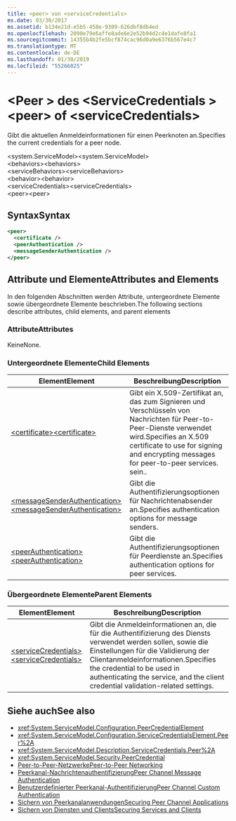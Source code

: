 ```yaml
---
title: <peer> von <serviceCredentials>
ms.date: 03/30/2017
ms.assetid: b134e21d-e5b5-458e-9309-626dbf8db4ed
ms.openlocfilehash: 2090e79e6affe8ade6e2e52b94d2c4e1dafe8fa1
ms.sourcegitcommit: 14355b4b2fe5bcf874cac96d0a9e6376b567e4c7
ms.translationtype: MT
ms.contentlocale: de-DE
ms.lasthandoff: 01/30/2019
ms.locfileid: "55266025"
---
```

# <a name="peer-of-servicecredentials"></a><span data-ttu-id="beb4b-102">\<Peer > des \<ServiceCredentials ></span><span class="sxs-lookup"><span data-stu-id="beb4b-102">\<peer> of \<serviceCredentials></span></span>
<span data-ttu-id="beb4b-103">Gibt die aktuellen Anmeldeinformationen für einen Peerknoten an.</span><span class="sxs-lookup"><span data-stu-id="beb4b-103">Specifies the current credentials for a peer node.</span></span>  
  
 <span data-ttu-id="beb4b-104">\<system.ServiceModel></span><span class="sxs-lookup"><span data-stu-id="beb4b-104">\<system.ServiceModel></span></span>  
<span data-ttu-id="beb4b-105">\<behaviors></span><span class="sxs-lookup"><span data-stu-id="beb4b-105">\<behaviors></span></span>  
<span data-ttu-id="beb4b-106">\<serviceBehaviors></span><span class="sxs-lookup"><span data-stu-id="beb4b-106">\<serviceBehaviors></span></span>  
<span data-ttu-id="beb4b-107">\<behavior></span><span class="sxs-lookup"><span data-stu-id="beb4b-107">\<behavior></span></span>  
<span data-ttu-id="beb4b-108">\<serviceCredentials></span><span class="sxs-lookup"><span data-stu-id="beb4b-108">\<serviceCredentials></span></span>  
<span data-ttu-id="beb4b-109">\<peer></span><span class="sxs-lookup"><span data-stu-id="beb4b-109">\<peer></span></span>  
  
## <a name="syntax"></a><span data-ttu-id="beb4b-110">Syntax</span><span class="sxs-lookup"><span data-stu-id="beb4b-110">Syntax</span></span>  
  
```xml  
<peer>
  <certificate />
  <peerAuthentication />
  <messageSenderAuthentication />
</peer>
```  
  
## <a name="attributes-and-elements"></a><span data-ttu-id="beb4b-111">Attribute und Elemente</span><span class="sxs-lookup"><span data-stu-id="beb4b-111">Attributes and Elements</span></span>  
 <span data-ttu-id="beb4b-112">In den folgenden Abschnitten werden Attribute, untergeordnete Elemente sowie übergeordnete Elemente beschrieben.</span><span class="sxs-lookup"><span data-stu-id="beb4b-112">The following sections describe attributes, child elements, and parent elements</span></span>  
  
### <a name="attributes"></a><span data-ttu-id="beb4b-113">Attribute</span><span class="sxs-lookup"><span data-stu-id="beb4b-113">Attributes</span></span>  
 <span data-ttu-id="beb4b-114">Keine</span><span class="sxs-lookup"><span data-stu-id="beb4b-114">None.</span></span>  
  
### <a name="child-elements"></a><span data-ttu-id="beb4b-115">Untergeordnete Elemente</span><span class="sxs-lookup"><span data-stu-id="beb4b-115">Child Elements</span></span>  
  
|<span data-ttu-id="beb4b-116">Element</span><span class="sxs-lookup"><span data-stu-id="beb4b-116">Element</span></span>|<span data-ttu-id="beb4b-117">Beschreibung</span><span class="sxs-lookup"><span data-stu-id="beb4b-117">Description</span></span>|  
|-------------|-----------------|  
|[<span data-ttu-id="beb4b-118">\<certificate></span><span class="sxs-lookup"><span data-stu-id="beb4b-118">\<certificate></span></span>](../../../../../docs/framework/configure-apps/file-schema/wcf/certificate-of-peer.md)|<span data-ttu-id="beb4b-119">Gibt ein X.509-Zertifikat an, das zum Signieren und Verschlüsseln von Nachrichten für Peer-to-Peer-Dienste verwendet wird.</span><span class="sxs-lookup"><span data-stu-id="beb4b-119">Specifies an X.509 certificate to use for signing and encrypting messages for peer-to-peer services.</span></span> <span data-ttu-id="beb4b-120">sein.</span><span class="sxs-lookup"><span data-stu-id="beb4b-120">.</span></span>|  
|[<span data-ttu-id="beb4b-121">\<messageSenderAuthentication></span><span class="sxs-lookup"><span data-stu-id="beb4b-121">\<messageSenderAuthentication></span></span>](../../../../../docs/framework/configure-apps/file-schema/wcf/messagesenderauthentication.md)|<span data-ttu-id="beb4b-122">Gibt die Authentifizierungsoptionen für Nachrichtenabsender an.</span><span class="sxs-lookup"><span data-stu-id="beb4b-122">Specifies authentication options for message senders.</span></span>|  
|[<span data-ttu-id="beb4b-123">\<peerAuthentication></span><span class="sxs-lookup"><span data-stu-id="beb4b-123">\<peerAuthentication></span></span>](../../../../../docs/framework/configure-apps/file-schema/wcf/peerauthentication.md)|<span data-ttu-id="beb4b-124">Gibt die Authentifizierungsoptionen für Peerdienste an.</span><span class="sxs-lookup"><span data-stu-id="beb4b-124">Specifies authentication options for peer services.</span></span>|  
  
### <a name="parent-elements"></a><span data-ttu-id="beb4b-125">Übergeordnete Elemente</span><span class="sxs-lookup"><span data-stu-id="beb4b-125">Parent Elements</span></span>  
  
|<span data-ttu-id="beb4b-126">Element</span><span class="sxs-lookup"><span data-stu-id="beb4b-126">Element</span></span>|<span data-ttu-id="beb4b-127">Beschreibung</span><span class="sxs-lookup"><span data-stu-id="beb4b-127">Description</span></span>|  
|-------------|-----------------|  
|[<span data-ttu-id="beb4b-128">\<serviceCredentials></span><span class="sxs-lookup"><span data-stu-id="beb4b-128">\<serviceCredentials></span></span>](../../../../../docs/framework/configure-apps/file-schema/wcf/servicecredentials.md)|<span data-ttu-id="beb4b-129">Gibt die Anmeldeinformationen an, die für die Authentifizierung des Diensts verwendet werden sollen, sowie die Einstellungen für die Validierung der Clientanmeldeinformationen.</span><span class="sxs-lookup"><span data-stu-id="beb4b-129">Specifies the credential to be used in authenticating the service, and the client credential validation-related settings.</span></span>|  
  
## <a name="see-also"></a><span data-ttu-id="beb4b-130">Siehe auch</span><span class="sxs-lookup"><span data-stu-id="beb4b-130">See also</span></span>
- <xref:System.ServiceModel.Configuration.PeerCredentialElement>
- <xref:System.ServiceModel.Configuration.ServiceCredentialsElement.Peer%2A>
- <xref:System.ServiceModel.Description.ServiceCredentials.Peer%2A>
- <xref:System.ServiceModel.Security.PeerCredential>
- [<span data-ttu-id="beb4b-131">Peer-to-Peer-Netzwerke</span><span class="sxs-lookup"><span data-stu-id="beb4b-131">Peer-to-Peer Networking</span></span>](../../../../../docs/framework/wcf/feature-details/peer-to-peer-networking.md)
- [<span data-ttu-id="beb4b-132">Peerkanal-Nachrichtenauthentifizierung</span><span class="sxs-lookup"><span data-stu-id="beb4b-132">Peer Channel Message Authentication</span></span>](https://msdn.microsoft.com/library/80e73386-514e-4c30-9e4a-b9ca8c173a95)
- [<span data-ttu-id="beb4b-133">Benutzerdefinierter Peerkanal-Authentifizierung</span><span class="sxs-lookup"><span data-stu-id="beb4b-133">Peer Channel Custom Authentication</span></span>](https://msdn.microsoft.com/library/4aa8a82e-41a8-48e2-8621-7e1cbabdca7c)
- [<span data-ttu-id="beb4b-134">Sichern von Peerkanalanwendungen</span><span class="sxs-lookup"><span data-stu-id="beb4b-134">Securing Peer Channel Applications</span></span>](../../../../../docs/framework/wcf/feature-details/securing-peer-channel-applications.md)
- [<span data-ttu-id="beb4b-135">Sichern von Diensten und Clients</span><span class="sxs-lookup"><span data-stu-id="beb4b-135">Securing Services and Clients</span></span>](../../../../../docs/framework/wcf/feature-details/securing-services-and-clients.md)
